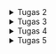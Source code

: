 <details>
  <summary>Tugas 2</summary>
  
  ### Tautan menuju aplikasi PWS yang sudah di-deploy : https://elliot-randy-chukgoods.pbp.cs.ui.ac.id/
  
  ## 1. Jelaskan bagaimana cara kamu mengimplementasikan checklist di atas secara step-by-step (bukan hanya sekadar mengikuti tutorial).
  
  ### Jawab:
  Pertama, saya membuat direktori baru khusus untuk tugas individu dan juga membuat sebuah virtual environment untuk mengisolasi dependency proyek. Kemudian, saya menginstal Django dan membuat proyek baru serta mengonfigurasi environment variables sesuai instruksi. Sebelum lanjut ke tahap pengembangan berikutnya, saya menjalankan migrasi database terlebih dahulu dan menjalankan server Django untuk melihat animasi roket sebagai tanda bahwa aplikasi Django saya berhasil dibuat. Lalu, saya membuat repository github baru, menjalankan perintah git init, menambahkan berkas .gitignore, menghubungkan repositori lokal dengan repositori github yang telah dibuat khusus untuk tugas individu, membuat branch utama bernama master, dan melakukan add, commit, dan push dari direktori repositori lokal. Kemudian, dilanjuti dengan proses pembuatan akun dan deployment melalui PWS (Pacil Web Service)
  
  Setelah proyek Django berhasil dibuat, saya membuat aplikasi utama bernama main sesuai instruksi. Lalu, saya mendaftarkan aplikasi main ke dalam proyek dengan menambahkannya di INSTALLED_APPS pada file chukgoods/settings.py. Selanjutnya, saya mendefinisikan struktur data untuk shop di main/models.py dimana model ini memiliki enam atribut wajib. Setelah mendefinisikan model, saya menjalankan proses migrasi untuk membuat tabel yang sesuai di database. Kemudian, saya membuat sebuah fungsi view di main/views.py yang bertugas untuk mengambil semua data produk dari database dan menyiapkannya dalam sebuah context untuk dikirim ke template. Selanjutnya, saya membuat direktori templates di dalam aplikasi main dan membuat file main.html yang berfungsi untuk menampilkan data yang dikirim dari view dalam format HTML. Selanjutnya, saya mengonfigurasi URL agar permintaan dari user bisa diarahkan ke view yang tepat. Saya membuat file main/urls.py terlebih dahulu untuk mengatur rute di level aplikasi. Kemudian, saya menyambungkan main/urls.py ke football_shop/urls.py (level proyek). Terakhir, saya melakukan proses git add commit push proyek ke repositori github serta melakukan deployment ke Pacil Web Service (PWS).
  
  ## 2. Buatlah bagan yang berisi request client ke web aplikasi berbasis Django beserta responnya dan jelaskan pada bagan tersebut kaitan antara urls.py, views.py, models.py, dan berkas html.
  
  ### Jawab:
  Link gambar bagan -> https://drive.google.com/file/d/1cO06XyhFfcZe6UbFz501mwyssFB4HOMj/view?usp=sharing
  
  Saat seorang pengguna mengakses aplikasi web Django, proses dimulai ketika browser mengirimkan sebuah HTTP Request ke server. Django pertama kali menerima permintaan ini melalui file urls.py. File ini akan mencocokkan URL yang diminta dengan pola-pola yang telah didefinisikan untuk menemukan fungsi View yang tepat untuk menangani permintaan tersebut. Setelah ditemukan, fungsi di dalam views.py akan dieksekusi. Di sinilah seluruh logika aplikasi berjalan. Jika View memerlukan data, View akan berkomunikasi dengan models.py, yang berfungsi sebagai jembatan ke database melalui Django ORM. Setelah mendapatkan data yang diperlukan, View akan memanggil file template.html dan menyisipkan data tersebut ke dalamnya. Template engine Django kemudian merender file ini menjadi sebuah halaman HTML utuh, yang akhirnya dikemas oleh View ke dalam sebuah HTTP Response dan dikirim kembali ke browser untuk ditampilkan.
  
  ## 3. Jelaskan peran settings.py dalam proyek Django!
  
  ### Jawab:
  File settings.py adalah pusat kendali dari sebuah proyek Django. File ini berfungsi sebagai file konfigurasi utama yang mendefinisikan hampir semua aspek perilaku proyek. Di dalamnya, kita mendaftarkan semua aplikasi yang akan digunakan melalui INSTALLED_APPS, sehingga Django mengenali model, view, dan URL dari setiap aplikasi. Selain itu, settings.py berisi konfigurasi koneksi ke database (DATABASES), menentukan jenis dan detail aksesnya. File ini juga mengatur lapisan MIDDLEWARE yang memproses setiap request dan response, menambahkan fungsionalitas seperti keamanan sesi dan autentikasi. Pengaturan untuk aset statis (CSS, JavaScript) melalui STATIC_URL, konfigurasi template engine, dan SECRET_KEY untuk keamanan kriptografi juga semuanya diatur di sini. Jadi, settings.py menyatukan semua bagian terpisah dari proyek Django dan memastikan semuanya bekerja secara harmonis sesuai dengan aturan yang telah kita tetapkan.
  
  ## 4. Bagaimana cara kerja migrasi database di Django?
  
  ### Jawab:
  Migrasi pada Django adalah sebuah sistem untuk mengelola dan menyinkronkan perubahan pada skema database secara terstruktur, sejalan dengan perubahan yang dibuat pada file models.py. Proses ini bekerja dalam dua langkah utama yang saling melengkapi. Langkah pertama adalah menjalankan perintah makemigrations, yang akan membandingkan kondisi model saat ini dengan catatan migrasi terakhir. Jika terdeteksi adanya perubahan (seperti penambahan kolom atau pembuatan tabel baru), Django akan secara otomatis menghasilkan sebuah file migrasi baru. File ini pada dasarnya adalah yang mendeskripsikan perubahan yang perlu dilakukan pada database, namun belum mengeksekusinya. Langkah kedua adalah menjalankan perintah migrate, yang membaca file-file migrasi yang belum diterapkan tersebut, menerjemahkannya menjadi perintah SQL, dan mengeksekusinya pada database. Dengan cara ini, struktur database akan diperbarui agar sesuai dengan definisi model terbaru di kode kita.
  
  ## 5. Menurut Anda, dari semua framework yang ada, mengapa framework Django dijadikan permulaan pembelajaran pengembangan perangkat lunak?
  
  ### Jawab:
  Django dijadikan framework yang ideal untuk pemula karena mengikuti istilah "batteries-included". Artinya, Django sudah menyediakan berbagai komponen penting seperti panel admin, sistem autentikasi, dan ORM (Object-Relational Mapper) secara bawaan. Hal ini memungkinkan pengembang pemula untuk langsung fokus pada logika aplikasi tanpa perlu menghabiskan waktu merakit komponen dasar dari nol. Struktur Model-View-Template (MVT) yang jelas juga mengajarkan prinsip desain perangkat lunak yang baik, yaitu pemisahan antara data, logika, dan tampilan. Adanya ORM sangat mempermudah interaksi dengan database tanpa harus menulis SQL secara manual, sementara fitur keamanan bawaan melindungi aplikasi dari ancaman umum sejak awal. Selain itu, Django didukung oleh dokumentasi yang sangat lengkap dan komunitas yang besar, sehingga pemula dapat dengan mudah menemukan jawaban atas permasalahan yang dihadapi dan membangun aplikasi yang kokoh serta dapat diskalakan untuk kebutuhan di masa depan.
  
  ## 6. Apakah ada feedback untuk asisten dosen tutorial 1 yang telah kamu kerjakan sebelumnya?
  
  ### Jawab: 
  Tidak ada, asisten dosen telah melaksanakan tugasnya dengan baik pada tutorial 1 kemarin.
  
  #### Referensi :
  https://docs.djangoproject.com/en/5.2/intro/overview/#the-request-response-cycle
  https://docs.djangoproject.com/en/5.2/topics/settings/
  https://docs.djangoproject.com/en/5.2/topics/migrations/
  https://www.djangoproject.com/start/overview/
</details>

<details>
  <summary>Tugas 3</summary>
  
  ### Link screenshot dari hasil akses URL pada Postman : https://drive.google.com/drive/folders/1P61PGA9AhCROQnlpG4KaddaGVWRlz2nE?usp=sharing
  
  ## 1. Jelaskan mengapa kita memerlukan data delivery dalam pengimplementasian sebuah platform
  
  ### Jawab: 
  Karena data delivery memungkinkan kita untuk memisahkan backend dari frontend. Dengan data delivery, backend yang sama bisa mengirimkan data ke berbagai platform, misalnya ke situs web dan aplikasi mobile sekaligus, tanpa perlu membuat ulang semua logika dari awal sehingga membuat development jadi lebih efisien karena tim backend bisa fokus mengurus data dan logika, sementara tim frontend bisa fokus mengurus tampilan. Jadi, data delivery lewat format seperti API (JSON/XML) membuat platform lebih fleksibel, skalabel, dan lebih mudah dikelola ke depannya.
  
  ## 2. Menurutmu, mana yang lebih baik antara XML dan JSON? Mengapa JSON lebih populer dibandingkan XML?
  
  ### Jawab: 
  Menurut saya, JSON lebih baik karena sintaksis JSON itu sendiri pada dasarnya adalah objek JavaScript sehingga jadi keuntungan besar karena frontend web sangat bergantung pada JavaScript, jadi data dari server bisa langsung diolah tanpa perlu proses parsing yang rumit. Selain itu, JSON juga lebih ringkas karena tidak seperti XML yang butuh tag pembuka dan penutup, sehingga ukuran datanya lebih kecil dan proses transfernya lebih cepat. Karena lebih ringan, cepat, dan gampang diintegrasikan dengan JavaScript, JSON jadi standar industri dan jauh lebih populer untuk API saat ini.
  
  ## 3. Jelaskan fungsi dari method is_valid() pada form Django dan mengapa kita membutuhkan method tersebut?
  
  ### Jawab: 
  Method is_valid() pada form Django fungsinya sebagai penjaga untuk database kita. Sebelum data dari pengguna diizinkan masuk dan disimpan, method ini akan melakukan pemeriksaan menyeluruh. is_valid() akan memastikan semua data yang diinput sudah sesuai aturan yang kita tentukan, misalnya, apakah kolom yang wajib diisi sudah diisi, apakah tipe datanya benar (angka untuk harga, teks untuk deskripsi), dan apakah panjang karakternya tidak melebihi batas. Method ini dibutuhkan karena menjadi penjaga integritas data dan mencegah data yang salah atau tidak lengkap merusak sistem kita. Tanpa is_valid(), kita harus melakukan semua validasi itu secara manual sehingga jadi repot dan rawan terjadi kesalahan.
  
  ## 4. Mengapa kita membutuhkan csrf_token saat membuat form di Django? Apa yang dapat terjadi jika kita tidak menambahkan csrf_token pada form Django? Bagaimana hal tersebut dapat dimanfaatkan oleh penyerang?
  
  ### Jawab :
  Kita butuh csrf_token di setiap form Django untuk menjadi security layer untuk mencegah serangan Cross-Site Request Forgery (CSRF) karena csrf_token ini hanya dimiliki oleh pengguna yang sah di sesi itu. Jika kita tidak menggunakan csrf_token, aplikasi kita jadi rentan diserang. Penyerang bisa membuat situs palsu yang berisi form tersembunyi. Ketika pengguna yang sedang login di situs kita mengunjungi situs palsu itu, form tersebut bisa secara otomatis mengirim permintaan berbahaya atas nama pengguna, misalnya permintaan untuk menghapus akun atau mentransfer uang. Karena permintaan itu dikirim dari browser pengguna yang sah, server kita akan menganggapnya valid. csrf_token mencegah hal tersebut terjadi karena situs penyerang tidak akan tahu apa isi token tersebut, sehingga ketika permintaan palsu itu masuk tanpa token yang benar, Django akan langsung menolaknya.
  
  ## 5. Jelaskan bagaimana cara kamu mengimplementasikan checklist di atas secara step-by-step (bukan hanya sekadar mengikuti tutorial).
  
  ### Jawab :
  Pertama-tama, saya membuat direktori template di direktori utama, kemudian membuat file base.html di dalam foldernya yang berfungsi sebagai kerangka dasar untuk semua halaman lain, isinya hanya struktur HTML kosong dengan {% block content %}. Lalu, saya mendaftarkan direktori templates ini di settings.py sehingga semua template lain seperti main.html atau create_product.html tinggal memakai {% extends 'base.html' %} di baris paling atas, jadi saya tidak perlu menulis ulang kode HTML yang sama berkali-kali.
  
  Selanjutnya, saya membuat forms.py untuk mendefinisikan form input produk berdasarkan model Product. Kemudian di views.py, saya membuat tiga fungsi utama, yaitu show_main untuk menampilkan semua produk, create_product untuk menangani proses penambahan produk baru lewat form, dan show_product untuk menampilkan detail satu produk berdasarkan ID-nya. Ketiga fungsi ini saya daftarkan di urls.py agar bisa diakses. Untuk tampilannya, saya membuat tiga file HTML, yaitu main.html untuk daftar produk, create_product.html untuk menampilkan form, dan product_detail.html untuk halaman detail.
  
  Terakhir, saya membuat empat fungsi lagi di views.py, yaitu show_xml dan show_json untuk mengembalikan semua data produk dalam format XML dan JSON, serta show_xml_by_id dan show_json_by_id untuk melakukan hal yang sama tapi hanya untuk satu produk spesifik. Setiap fungsi baru ini juga saya daftarkan path-nya di urls.py agar bisa diakses sebagai endpoint API.
  
  ## 6. Apakah ada feedback untuk asdos di tutorial 2 yang sudah kalian kerjakan?
  
  ### Jawab : 
  Tidak ada, asisten dosen telah melaksanakan tugasnya dengan baik pada tutorial 2 kemarin.
  
  #### Referensi :
  https://www.freecodecamp.org/product/what-is-an-api-in-english-please-b880a3214a82/
  https://aws.amazon.com/compare/the-difference-between-json-xml/
  https://docs.djangoproject.com/en/5.2/ref/forms/validation/
  https://docs.djangoproject.com/en/5.2/ref/csrf/
</details>

<details>
  <summary>Tugas 4</summary>
  
  ## 1. Apa itu Django AuthenticationForm? Jelaskan juga kelebihan dan kekurangannya!
  
  ### Jawab: 
  AuthenticationForm adalah form bawaan Django untuk proses login yang sudah menangani validasi username/password serta binding ke backend autentikasi. Kelebihannya adalah cepat dipakai tanpa bikin form dari nol, validasinya aman (hashing password via auth backend), integrasi mulus dengan login() dan middleware session, serta otomatis memberi pesan error yang tepat ketika kredensial salah. Sedangkan kekurangannya adalah tampilan dan field bersifat generik sehingga perlu kostumisasi jika mau UI/UX khusus (misalnya login pakai email, captcha, atau two-factor), dan logika tambahannya (rate-limit, device check, dsb.) tetap harus dibuat sendiri.
  
  ## 2. Apa perbedaan antara autentikasi dan otorisasi? Bagaiamana Django mengimplementasikan kedua konsep tersebut?
  
  ### Jawab: 
  Autentikasi adalah proses memverifikasi siapa pengguna (login), sedangkan otorisasi adalah menentukan apa yang boleh dilakukan pengguna yang sudah terverifikasi (izin/permission). Di Django, autentikasi ditangani oleh Authentication Framework (authenticate(), login(), logout(), model User, password hashing, backends). Sedangkan otorisasi dikelola lewat permissions dan groups pada model User, decorator/CBV mixin seperti @login_required, permission_required, UserPassesTestMixin, serta pengecekan request.user.is_authenticated, is_staff, is_superuser, atau user.has_perm('app_label.codename'). Singkatnya: login memastikan identitas, permission memastikan akses.
  
  ## 3. Apa saja kelebihan dan kekurangan session dan cookies dalam konteks menyimpan state di aplikasi web?
  
  ### Jawab: 
  Session menyimpan data di server (ID-nya saja di browser melalui cookie sessionid). Kelebihannya adalah lebih aman karena data tidak diekspos ke client, mudah dipakai (request.session[...]), dan fleksibel untuk state yang sensitif. Sedangkan kekurangannya adalah butuh storage di server (database/cache/file), serta harus dikelola masa aktifnya. 
  
  Cookies menyimpan data langsung di browser. Kelebihannya adalah ringan, tidak memerlukan storage server, cocok untuk preferensi sederhana (mis. tema, last visit). Sedangkan kekurangannya adalah ukuran kecil, mudah dimodifikasi/terbaca user, rentan jika berisi data sensitif, dan wajib dikonfigurasi atribut keamanan dengan benar.
  
  ## 4. Apakah penggunaan cookies aman secara default dalam pengembangan web, atau apakah ada risiko potensial yang harus diwaspadai? Bagaimana Django menangani hal tersebut?
  
  ### Jawab: 
  Cookies tidak otomatis aman secara default karena bisa disadap atau dimanipulasi jika tidak dikunci. Risiko umumnya adalah seperti pencurian cookie (session hijacking), XSS yang membaca cookie, dan CSRF. Django memitigasi hal tersebut lewat pengaturan seperti SESSION_COOKIE_SECURE dan CSRF_COOKIE_SECURE (hanya dikirim via HTTPS), SESSION_COOKIE_HTTPONLY dan CSRF_COOKIE_HTTPONLY (mencegah akses JS), CSRF_COOKIE_SAMESITE/SESSION_COOKIE_SAMESITE (batasi pengiriman lintas situs), token CSRF pada form, dan framework auth/session yang tidak menyimpan data sensitif di cookie—hanya ID session. Praktiknya dengan mengaktifkan HTTPS dan set opsi keamanan cookie tersebut di settings.py.
  
  ## 5. Jelaskan bagaimana cara kamu mengimplementasikan checklist di atas secara step-by-step (bukan hanya sekadar mengikuti tutorial)!
  
  ### Jawab: 
  Saya memulai dengan menambahkan mekanisme autentikasi dasar, yaitu halaman registrasi berbasis UserCreationForm, login dengan AuthenticationForm, serta logout, lengkap dengan routing dan template masing-masing. Setelah itu, saya merestriksi akses halaman utama menggunakan login_required agar hanya pengguna terautentikasi yang bisa mengaksesnya. Berikutnya, saya menghubungkan model Product ke User melalui relasi ForeignKey sehingga setiap produk memiliki pemilik yang jelas, alur penambahan produk otomatis menempelkan pengguna yang sedang login, dan halaman utama saya lengkapi filter “All” vs “My” untuk menampilkan seluruh produk atau hanya milik pengguna. Untuk penyimpanan state ringan, saya menerapkan cookie last_login yang diset saat login dan dihapus saat logout, serta menampilkan nilainya di halaman utama bersama informasi username. Terakhir, saya membuat dua akun pengguna di lingkungan lokal dan mengisi masing-masing tiga data produk dummy, lalu menguji login dengan kedua akun untuk memastikan pemisahan data berjalan (produk milik akun A tidak muncul ketika login sebagai akun B), sekaligus memverifikasi alur autentikasi, session, dan cookies sudah berfungsi sesuai kebutuhan.
</details>

<details>
  <summary>Tugas 5</summary>
  
  ## 1. Jika terdapat beberapa CSS selector untuk suatu elemen HTML, jelaskan urutan prioritas pengambilan CSS selector tersebut!
  
  ### Jawab: 
  Jika sebuah elemen HTML ditargetkan oleh beberapa selector CSS, browser akan menerapkan style berdasarkan urutan prioritas yang disebut spesifisitas. Aturan dengan spesifisitas tertinggi akan selalu menang. Urutan prioritas dari yang paling tinggi ke paling rendah adalah: inline style (atribut style di dalam tag HTML), ID selector (misalnya, #header), class, attribute, dan pseudo-class selectors (misalnya, .card, [type="submit"], :hover), dan yang terakhir adalah element dan pseudo-element selectors (misalnya, div, p). Jika spesifisitasnya sama, maka aturan yang ditulis paling akhir di dalam file CSS yang akan diterapkan. Aturan !important dapat digunakan untuk mengesampingkan semua prioritas lainnya, namun sebaiknya dihindari agar kode tetap mudah dikelola.
  
  ## 2. Mengapa responsive design menjadi konsep yang penting dalam pengembangan aplikasi web? Berikan contoh aplikasi yang sudah dan belum menerapkan responsive design, serta jelaskan mengapa!
  
  ### Jawab: 
  Responsive design adalah konsep krusial dalam pengembangan web modern karena memastikan sebuah situs web dapat tampil dan berfungsi secara optimal di berbagai ukuran layar, mulai dari desktop hingga smartphone. Di era di mana mayoritas pengguna mengakses internet melalui perangkat mobile, situs yang tidak responsif akan memberikan pengalaman buruk, seperti teks yang sulit dibaca atau tombol yang sulit ditekan, yang membuat pengguna frustrasi dan cenderung meninggalkan situs tersebut. Contoh aplikasi yang sudah menerapkan responsive design dengan baik adalah YouTube, yang tata letaknya berubah total dari tampilan multi-kolom di desktop menjadi single-kolom yang mudah di-scroll di mobile. Sebaliknya, banyak situs pemerintah atau akademik lama yang belum responsif, di mana pengguna mobile harus melakukan zoom dan geser secara manual untuk menavigasi halaman, membuktikan betapa tidak efektifnya desain yang kaku.
  
  ## 3. Jelaskan perbedaan antara margin, border, dan padding, serta cara untuk mengimplementasikan ketiga hal tersebut!
  
  ### Jawab: 
  Dalam CSS Box Model, margin, border, dan padding adalah tiga properti yang mengatur ruang di sekitar sebuah elemen. Bayangkan sebuah elemen sebagai foto dalam bingkai. Padding adalah ruang transparan di dalam bingkai, yang memisahkan foto (konten) dari bingkainya. Border adalah bingkainya itu sendiri, yang memiliki ketebalan, warna, dan gaya. Sementara itu, Margin adalah ruang transparan di luar bingkai, yang menciptakan jarak antara bingkai foto tersebut dengan bingkai foto atau elemen lain di dinding. Singkatnya, padding mengatur ruang di dalam, border adalah garis tepinya, dan margin mengatur jarak dengan elemen di luar.
  
  ## 4. Jelaskan konsep flex box dan grid layout beserta kegunaannya!
  
  ### Jawab: 
  Flexbox dan Grid adalah dua sistem layout CSS untuk menyusun elemen, namun dengan tujuan berbeda. Flexbox adalah sistem layout satu dimensi, yang ideal untuk mengatur elemen dalam satu baris (horizontal) atau satu kolom (vertikal). Kegunaan utamanya adalah untuk mendistribusikan ruang dan perataan item di dalam sebuah container, seperti menyusun item navigasi di dalam sebuah navbar. Di sisi lain, Grid adalah sistem layout dua dimensi yang dirancang untuk mengatur elemen dalam baris dan kolom secara bersamaan. Ini membuatnya sangat cocok untuk layout halaman yang kompleks, seperti membuat galeri gambar, atau menyusun struktur utama halaman web yang terdiri dari header, sidebar, konten, dan footer.
  
  ## 5. Jelaskan bagaimana cara kamu mengimplementasikan checklist di atas secara step-by-step (bukan hanya sekadar mengikuti tutorial)!
  
  ### Jawab: 
  Untuk menyelesaikan tugas ini, saya memulai dengan mengintegrasikan framework Tailwind CSS ke dalam proyek Django melalui CDN di base.html untuk fondasi styling. Selanjutnya, saya mengimplementasikan fungsionalitas backend untuk mengedit dan menghapus produk dengan membuat fungsi di views.py dan mendaftarkan URL-nya di urls.py. Setelah itu, saya fokus ke frontend dengan mengubah tampilan. Saya membuat navbar yang responsif, mendesain halaman daftar produk menggunakan sistem grid dan kartu (card), serta mengimplementasikan logika kondisional untuk menampilkan pesan khusus jika tidak ada produk. Setiap kartu produk dilengkapi dengan tombol edit dan hapus yang terhubung ke fungsi backend. Terakhir, saya menerapkan styling yang konsisten pada semua halaman lain seperti login, register, dan detail produk, lalu melakukan pengujian menyeluruh untuk memastikan semua fitur berfungsi dan desainnya responsif di berbagai ukuran layar.

  #### Referensi :
  https://developer.mozilla.org/en-US/docs/Web/CSS/CSS_cascade/Specificity
  https://css-tricks.com/specifics-on-css-specificity/
  https://developer.mozilla.org/en-US/docs/Learn_web_development/Core/CSS_layout/Responsive_Design
  https://web.dev/articles/responsive-web-design-basics
  https://developer.mozilla.org/en-US/docs/Learn_web_development/Core/Styling_basics/Box_model
  https://www.freecodecamp.org/news/css-box-model-explained-by-living-in-a-boring-suburban-neighborhood-9a9e692773c1/
  https://css-tricks.com/snippets/css/a-guide-to-flexbox/
  https://css-tricks.com/snippets/css/complete-guide-grid/
  https://developer.mozilla.org/en-US/docs/Web/CSS/CSS_grid_layout/Relationship_of_grid_layout_with_other_layout_methods
</details>